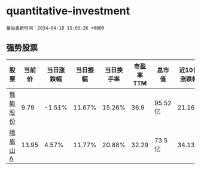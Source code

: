 # quantitative-investment

`最后更新时间：2024-04-18 15:03:26 +0800`

## 强势股票

|股票|当前价|当日涨跌幅|当日振幅|当日换手率|市盈率TTM|总市值|近10日涨跌幅|
|----|----|----|----|----|----|----|----|
|[赣能股份](https://xueqiu.com/S/SZ000899)|9.79|-1.51%|11.67%|15.26%|36.9|95.52亿|21.16%|
|[峨眉山A](https://xueqiu.com/S/SZ000888)|13.95|4.57%|11.77%|20.88%|32.29|73.5亿|34.13%|
